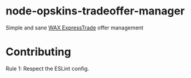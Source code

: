 # node-opskins-tradeoffer-manager
Simple and sane [WAX ExpressTrade](https://trade.opskins.com) offer management

# Contributing

Rule 1: Respect the ESLint config.
